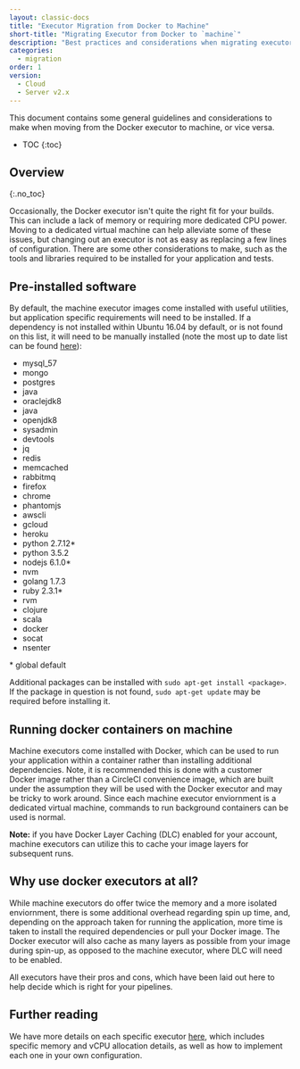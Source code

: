 ```yaml
---
layout: classic-docs
title: "Executor Migration from Docker to Machine"
short-title: "Migrating Executor from Docker to `machine`"
description: "Best practices and considerations when migrating executor"
categories:
  - migration
order: 1
version:
  - Cloud
  - Server v2.x
---
```


This document contains some general guidelines and considerations to make when moving from the Docker executor to machine, or vice versa.

* TOC
{:toc}

## Overview
{:.no_toc}

Occasionally, the Docker executor isn't quite the right fit for your builds. This can include a lack of memory or requiring more dedicated CPU power. Moving to a dedicated virtual machine can help alleviate some of these issues, but changing out an executor is not as easy as replacing a few lines of configuration. There are some other considerations to make, such as the tools and libraries required to be installed for your application and tests.

## Pre-installed software

By default, the machine executor images come installed with useful utilities, but application specific requirements will need to be installed. If a dependency is not installed within Ubuntu 16.04 by default, or is not found on this list, it will need to be manually installed (note the most up to date list can be found [here](https://raw.githubusercontent.com/circleci/image-builder/picard-vm-image/provision.sh)):

-   mysql\_57
-   mongo
-   postgres
-   java
-   oraclejdk8
-   java
-   openjdk8
-   sysadmin
-   devtools
-   jq
-   redis
-   memcached
-   rabbitmq
-   firefox
-   chrome
-   phantomjs
-   awscli
-   gcloud
-   heroku
-   python 2.7.12\*
-   python 3.5.2
-   nodejs 6.1.0\*
-   nvm
-   golang 1.7.3
-   ruby 2.3.1\*
-   rvm
-   clojure
-   scala
-   docker
-   socat
-   nsenter

\* global default

Additional packages can be installed with `sudo apt-get install <package>`. If the package in question is not found, `sudo apt-get update` may be required before installing it.

## Running docker containers on machine

Machine executors come installed with Docker, which can be used to run your application within a container rather than installing additional dependencies. Note, it is recommended this is done with a customer Docker image rather than a CircleCI convenience image, which are built under the assumption they will be used with the Docker executor and may be tricky to work around. Since each machine executor enviornment is a dedicated virtual machine, commands to run background containers can be used is normal.

**Note:** if you have Docker Layer Caching (DLC) enabled for your account, machine executors can utilize this to cache your image layers for subsequent runs.

## Why use docker executors at all?

While machine executors do offer twice the memory and a more isolated enviornment, there is some additional overhead regarding spin up time, and, depending on the approach taken for running the application, more time is taken to install the required dependencies or pull your Docker image. The Docker executor will also cache as many layers as possible from your image during spin-up, as opposed to the machine executor, where DLC will need to be enabled.

All executors have their pros and cons, which have been laid out here to help decide which is right for your pipelines.

## Further reading

We have more details on each specific executor [here](https://circleci.com/docs/2.0/executor-types/), which includes specific memory and vCPU allocation details, as well as how to implement each one in your own configuration.

